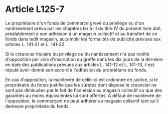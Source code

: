 # Article L125-7

Le propriétaire d'un fonds de commerce grevé du privilège ou d'un nantissement prévu par les chapitres Ier à III du titre IV du présent livre doit, préalablement à son adhésion à un magasin collectif et au transfert de ce fonds dans ledit magasin, accomplir les formalités de publicité prévues aux articles L. 141-21 et L. 141-22.

Si le créancier titulaire du privilège ou du nantissement n'a pas notifié d'opposition par voie d'inscription au greffe dans les dix jours de la dernière en date des publications prévues aux articles L. 141-12 et L. 141-13, il est réputé avoir donné son accord à l'adhésion du propriétaire du fonds.

En cas d'opposition, la mainlevée de celle-ci est ordonnée en justice, si le propriétaire du fonds justifie que les sûretés dont dispose le créancier ne sont pas diminuées par le fait de l'adhésion au magasin collectif ou que des garanties au moins équivalentes lui sont offertes. A défaut de mainlevée de l'opposition, le commerçant ne peut adhérer au magasin collectif tant qu'il demeure propriétaire du fonds.
